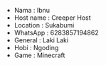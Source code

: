 - Nama : Ibnu
- Host name : Creeper Host
- Location : Sukabumi 
- WhatsApp : 6283857194862
- General : Laki Laki
- Hobi : Ngoding
- Game : Minecraft 

<!---
Ibnu1102/Ibnu1102 is a ✨ special ✨ repository because its `README.md` (this file) appears on your GitHub profile.
You can click the Preview link to take a look at your changes.
--->

